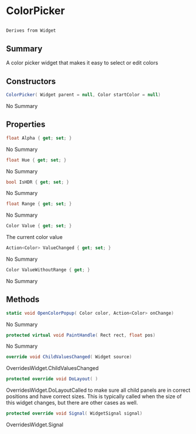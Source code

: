 # ColorPicker

## 
```c#
Derives from Widget
```

## Summary

A color picker widget that makes it easy to select or edit colors
## Constructors

```c#
ColorPicker( Widget parent = null, Color startColor = null) 
```
No Summary
## Properties

```c#
float Alpha { get; set; } 
```
No Summary
```c#
float Hue { get; set; } 
```
No Summary
```c#
bool IsHDR { get; set; } 
```
No Summary
```c#
float Range { get; set; } 
```
No Summary
```c#
Color Value { get; set; } 
```
The current color value
```c#
Action<Color> ValueChanged { get; set; } 
```
No Summary
```c#
Color ValueWithoutRange { get; } 
```
No Summary
## Methods

```c#
static void OpenColorPopup( Color color, Action<Color> onChange) 
```
No Summary
```c#
protected virtual void PaintHandle( Rect rect, float pos) 
```
No Summary
```c#
override void ChildValuesChanged( Widget source) 
```
OverridesWidget.ChildValuesChanged
```c#
protected override void DoLayout( ) 
```
OverridesWidget.DoLayoutCalled to make sure all child panels are in correct positions and have correct sizes.
This is typically called when the size of this widget changes, but there are other cases as well.
```c#
protected override void Signal( WidgetSignal signal) 
```
OverridesWidget.Signal

